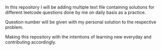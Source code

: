 In this repository I will be adding multiple text file containing solutions for different leetcode questions done by me on daily basis as a practice.

Question number will be given with my personal solution to the respective problem.

Making this repository with the intentions of learning new everyday and contributing accordingly.
